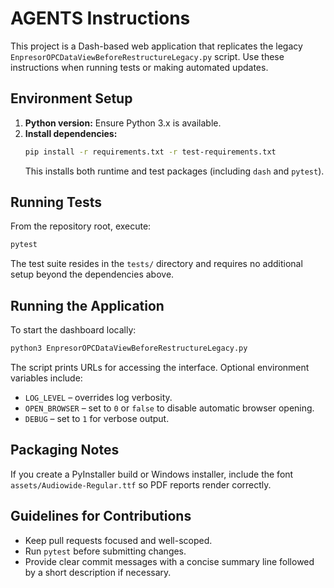 # AGENTS Instructions

This project is a Dash-based web application that replicates the legacy
`EnpresorOPCDataViewBeforeRestructureLegacy.py` script. Use these
instructions when running tests or making automated updates.

## Environment Setup
1. **Python version:** Ensure Python 3.x is available.
2. **Install dependencies:**
   ```bash
   pip install -r requirements.txt -r test-requirements.txt
   ```
   This installs both runtime and test packages (including `dash` and `pytest`).

## Running Tests
From the repository root, execute:
```bash
pytest
```
The test suite resides in the `tests/` directory and requires no
additional setup beyond the dependencies above.

## Running the Application
To start the dashboard locally:
```bash
python3 EnpresorOPCDataViewBeforeRestructureLegacy.py
```
The script prints URLs for accessing the interface. Optional environment
variables include:
- `LOG_LEVEL` – overrides log verbosity.
- `OPEN_BROWSER` – set to `0` or `false` to disable automatic browser opening.
- `DEBUG` – set to `1` for verbose output.

## Packaging Notes
If you create a PyInstaller build or Windows installer, include the font
`assets/Audiowide-Regular.ttf` so PDF reports render correctly.

## Guidelines for Contributions
- Keep pull requests focused and well-scoped.
- Run `pytest` before submitting changes.
- Provide clear commit messages with a concise summary line followed by a
  short description if necessary.

